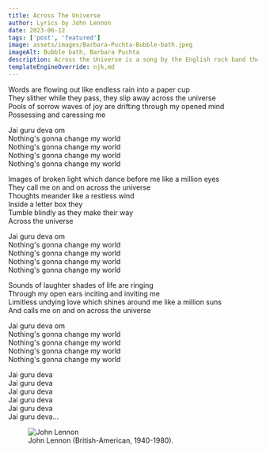 ```yaml
---
title: Across The Universe
author: Lyrics by John Lennon
date: 2023-06-12
tags: ['post', 'featured']
image: assets/images/Barbara-Puchta-Bubble-bath.jpeg
imageAlt: Bubble bath, Barbara Puchta
description: Across the Universe is a song by the English rock band the Beatles. It was written by John Lennon and credited to Lennon–McCartney. 
templateEngineOverride: njk,md
---
```

Words are flowing out like endless rain into a paper cup  
They slither while they pass, they slip away across the universe  
Pools of sorrow waves of joy are drifting through my opened mind  
Possessing and caressing me  

Jai guru deva om  
Nothing's gonna change my world  
Nothing's gonna change my world  
Nothing's gonna change my world  
Nothing's gonna change my world  

Images of broken light which dance before me like a million eyes  
They call me on and on across the universe  
Thoughts meander like a restless wind  
Inside a letter box they  
Tumble blindly as they make their way  
Across the universe  

Jai guru deva om  
Nothing's gonna change my world  
Nothing's gonna change my world  
Nothing's gonna change my world  
Nothing's gonna change my world  

Sounds of laughter shades of life are ringing  
Through my open ears inciting and inviting me  
Limitless undying love which shines around me like a million suns  
And calls me on and on across the universe  

Jai guru deva om  
Nothing's gonna change my world  
Nothing's gonna change my world  
Nothing's gonna change my world  
Nothing's gonna change my world  

Jai guru deva  
Jai guru deva  
Jai guru deva  
Jai guru deva  
Jai guru deva  
Jai guru deva...  
  
<figure class="fig-card left sml">
<image src="{{root}}assets/images/john-lennon.jpeg" alt="John Lennon">
<figcaption>John Lennon (British-American, 1940-1980).</figcaptions>
</figure>
